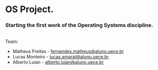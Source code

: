 # OS Project.
### Starting the first work of the Operating Systems discipline.
\
Team:
* Matheus Freitas - fernandes.matheus@aluno.uece.br
* Lucas Monteiro - lucas.amaral@aluno.uece.br
* Alberto Luian - alberto.luian@aluno.uece.br
